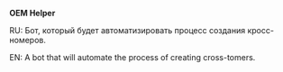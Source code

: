 **OEM Helper**

RU: Бот, который будет автоматизировать процесс создания кросс-номеров.

EN: A bot that will automate the process of creating cross-tomers.
